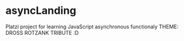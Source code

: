 # asyncLanding
Platzi project for learning JavaScript asynchronous functionaly
THEME: DROSS ROTZANK TRIBUTE :D
